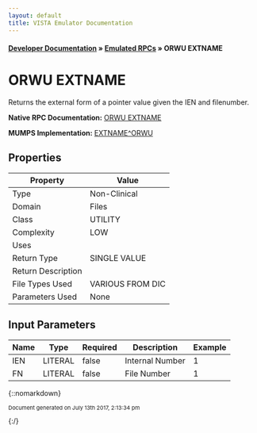 ```yaml
---
layout: default
title: VISTA Emulator Documentation
---
```


#### [Developer Documentation](../index) &#187; [Emulated RPCs](TableOfContents) &#187; ORWU EXTNAME<br/>
# ORWU EXTNAME

Returns the external form of a pointer value given the IEN and filenumber.

**Native RPC Documentation:** [ORWU EXTNAME](../VISTARPC/ORWU_EXTNAME)

**MUMPS Implementation:** [EXTNAME^ORWU](http://code.osehra.org/dox/Routine_ORWU_source.html)

## Properties

Property | Value
--- | ---
Type | Non-Clinical
Domain | Files
Class | UTILITY
Complexity | LOW
Uses | 
Return Type | SINGLE VALUE
Return Description | 
File Types Used | VARIOUS FROM DIC
Parameters Used | None


## Input Parameters

Name | Type | Required | Description | Example
--- | --- | --- | --- | ---
IEN | LITERAL | false | Internal Number | 1
FN | LITERAL | false | File Number | 1

{::nomarkdown} <br/><p style="font-size: 11px">Document generated on July 13th 2017, 2:13:34 pm</p>{:/}